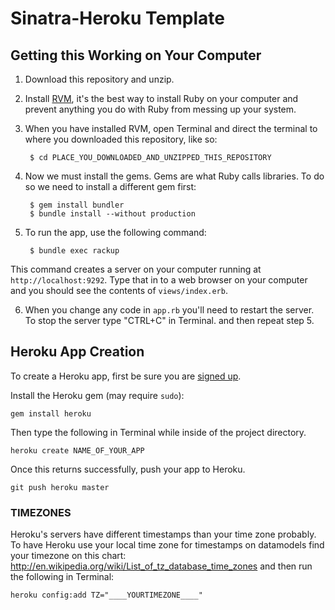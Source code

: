 # Sinatra-Heroku Template

## Getting this Working on Your Computer

1. Download this repository and unzip.

2. Install [RVM](https://rvm.io/rvm/install/), it's the best way to install
Ruby on your computer and prevent anything you do with Ruby from messing up
your system.

3. When you have installed RVM, open Terminal and direct the terminal to where
you downloaded this repository, like so:

        $ cd PLACE_YOU_DOWNLOADED_AND_UNZIPPED_THIS_REPOSITORY

4. Now we must install the gems. Gems are what Ruby calls libraries. To do so
we need to install a different gem first:

        $ gem install bundler
        $ bundle install --without production

5. To run the app, use the following command:

        $ bundle exec rackup
This command creates a server on your computer running at
`http://localhost:9292`. Type that in to a web browser on your computer and you
 should see the contents of `views/index.erb`.

6. When you change any code in `app.rb` you'll need to restart the server.
To stop the server type "CTRL+C" in Terminal. and then repeat step 5.

## Heroku App Creation

To create a Heroku app, first be sure you are [signed up](https://api.heroku.com/signup).

Install the Heroku gem (may require `sudo`):

    gem install heroku

Then type the following in Terminal while inside of the project directory.

    heroku create NAME_OF_YOUR_APP

Once this returns successfully, push your app to Heroku.

    git push heroku master

### TIMEZONES

Heroku's servers have different timestamps than your time zone probably. To have Heroku use your
local time zone for timestamps on datamodels find your timezone on this chart:
http://en.wikipedia.org/wiki/List_of_tz_database_time_zones and then run the following in
Terminal:

    heroku config:add TZ="____YOURTIMEZONE____"
